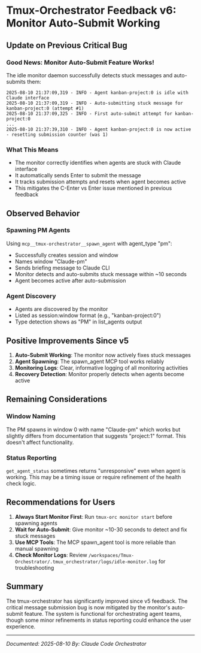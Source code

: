 # Tmux-Orchestrator Feedback v6: Monitor Auto-Submit Working

## Update on Previous Critical Bug

### Good News: Monitor Auto-Submit Feature Works!
The idle monitor daemon successfully detects stuck messages and auto-submits them:

```log
2025-08-10 21:37:09,319 - INFO - Agent kanban-project:0 is idle with Claude interface
2025-08-10 21:37:09,319 - INFO - Auto-submitting stuck message for kanban-project:0 (attempt #1)
2025-08-10 21:37:09,325 - INFO - First auto-submit attempt for kanban-project:0
...
2025-08-10 21:37:39,310 - INFO - Agent kanban-project:0 is now active - resetting submission counter (was 1)
```

### What This Means
- The monitor correctly identifies when agents are stuck with Claude interface
- It automatically sends Enter to submit the message
- It tracks submission attempts and resets when agent becomes active
- This mitigates the C-Enter vs Enter issue mentioned in previous feedback

## Observed Behavior

### Spawning PM Agents
Using `mcp__tmux-orchestrator__spawn_agent` with agent_type "pm":
- Successfully creates session and window
- Names window "Claude-pm"
- Sends briefing message to Claude CLI
- Monitor detects and auto-submits stuck message within ~10 seconds
- Agent becomes active after auto-submission

### Agent Discovery
- Agents are discovered by the monitor
- Listed as session:window format (e.g., "kanban-project:0")
- Type detection shows as "PM" in list_agents output

## Positive Improvements Since v5

1. **Auto-Submit Working**: The monitor now actively fixes stuck messages
2. **Agent Spawning**: The spawn_agent MCP tool works reliably
3. **Monitoring Logs**: Clear, informative logging of all monitoring activities
4. **Recovery Detection**: Monitor properly detects when agents become active

## Remaining Considerations

### Window Naming
The PM spawns in window 0 with name "Claude-pm" which works but slightly differs from documentation that suggests "project:1" format. This doesn't affect functionality.

### Status Reporting
`get_agent_status` sometimes returns "unresponsive" even when agent is working. This may be a timing issue or require refinement of the health check logic.

## Recommendations for Users

1. **Always Start Monitor First**: Run `tmux-orc monitor start` before spawning agents
2. **Wait for Auto-Submit**: Give monitor ~10-30 seconds to detect and fix stuck messages
3. **Use MCP Tools**: The MCP spawn_agent tool is more reliable than manual spawning
4. **Check Monitor Logs**: Review `/workspaces/Tmux-Orchestrator/.tmux_orchestrator/logs/idle-monitor.log` for troubleshooting

## Summary
The tmux-orchestrator has significantly improved since v5 feedback. The critical message submission bug is now mitigated by the monitor's auto-submit feature. The system is functional for orchestrating agent teams, though some minor refinements in status reporting could enhance the user experience.

---
*Documented: 2025-08-10*
*By: Claude Code Orchestrator*
